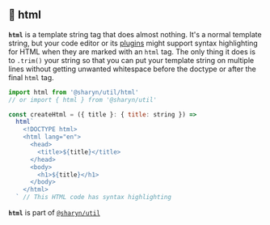 ## 🌹 html

**`html`** is a template string tag that does almost nothing. It's a normal template string, but your code editor or its [plugins](https://marketplace.visualstudio.com/items?itemName=bierner.lit-html) might support syntax highlighting for HTML when they are marked with an `html` tag. The only thing it does is to `.trim()` your string so that you can put your template string on multiple lines without getting unwanted whitespace before the doctype or after the final `html` tag.

```js
import html from '@sharyn/util/html'
// or import { html } from '@sharyn/util'

const createHtml = ({ title }: { title: string }) =>
  html`
    <!DOCTYPE html>
    <html lang="en">
      <head>
        <title>${title}</title>
      </head>
      <body>
        <h1>${title}</h1>
      </body>
    </html>
  ` // This HTML code has syntax highlighting
```

**`html`** is part of [`@sharyn/util`](https://github.com/sharynjs/sharyn-util/blob/master/README.md)
